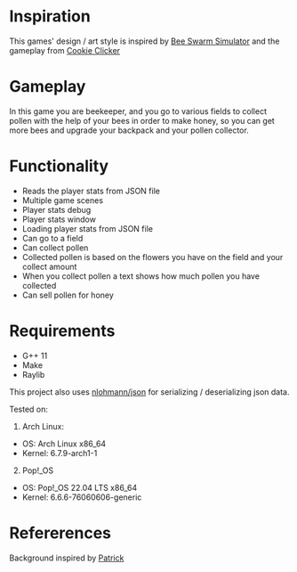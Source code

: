 # Inspiration
This games' design / art style is inspired by [Bee Swarm Simulator](https://www.roblox.com/games/1537690962/Bee-Swarm-Simulator)
and the gameplay from [Cookie Clicker](https://orteil.dashnet.org/cookieclicker/)

# Gameplay
In this game you are beekeeper, and you go to various fields to 
collect pollen with the help of your bees in order to make honey, so
you can get more bees and upgrade your backpack and your pollen collector.

# Functionality
- Reads the player stats from JSON file
- Multiple game scenes
- Player stats debug
- Player stats window
- Loading player stats from JSON file
- Can go to a field
- Can collect pollen
- Collected pollen is based on the flowers you have on the field and your collect amount
- When you collect pollen a text shows how much pollen you have collected
- Can sell pollen for honey

# Requirements
- G++ 11
- Make
- Raylib

This project also uses [nlohmann/json](https://github.com/nlohmann/json)
for serializing / deserializing json data.

Tested on: 
1. Arch Linux:
- OS: Arch Linux x86_64
- Kernel: 6.7.9-arch1-1

2. Pop!_OS
- OS: Pop!_OS 22.04 LTS x86_64
- Kernel: 6.6.6-76060606-generic

# Refererences
Background inspired by [Patrick](https://www.artstation.com/blacklunaris)

